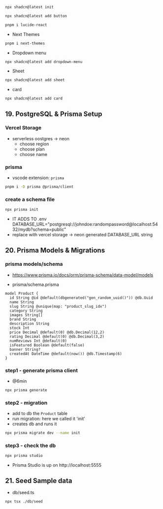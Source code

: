 ```sh
npx shadcn@latest init
```

```sh
npx shadcn@latest add button
```

```sh
pnpm i lucide-react
```

-   Next Themes

```sh
pnpm i next-themes
```

-   Dropdown menu

```sh
npx shadcn@latest add dropdown-menu
```

-   Sheet

```sh
npx shadcn@latest add sheet
```

-   card

```sh
npx shadcn@latest add card
```

## 19. PostgreSQL & Prisma Setup

### Vercel Storage

-   serverless oostgres -> neon
    -   choose region
    -   choose plan
    -   choose name

### prisma

-   vscode extension: `prisma`

```sh
pnpm i -D prisma @prisma/client
```

### create a schema file

```sh
npx prisma init
```

-   IT ADDS TO .env
    DATABASE_URL="postgresql://johndoe:randompassword@localhost:5432/mydb?schema=public"
-   replace with vercel storage -> neon generated DATABASE_URL string

## 20. Prisma Models & Migrations

### prisma models/schema

-   https://www.prisma.io/docs/orm/prisma-schema/data-model/models

-   prisma/schema.prisma

```prisma
model Product {
  id String @id @default(dbgenerated("gen_random_uuid()")) @db.Uuid
  name String
  slug String @unique(map: "product_slug_idx")
  category String
  images String[]
  brand String
  description String
  stock Int
  price Decimal @default(0) @db.Decimal(12,2)
  rating Decimal @default(0) @db.Decimal(3,2)
  numReviews Int @default(0)
  isFeatured Boolean @default(false)
  banner String?
  createdAt DateTime @default(now()) @db.Timestamp(6)
}
```

### step1 - generate prisma client

-   @6min

```sh
npx prisma generate
```

### step2 - migration

-   add to db the `Product` table
-   run migration: here we called it 'init'
-   creates db and runs it

```sh
npx prisma migrate dev --name init
```

### step3 - check the db

```sh
npx prisma studio
```

-   Prisma Studio is up on http://localhost:5555

## 21. Seed Sample data

-   db/seed.ts

```sh
npx tsx ./db/seed
```
